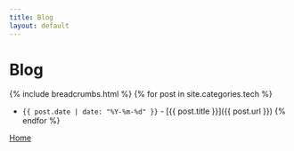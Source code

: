 ```yaml
---
title: Blog
layout: default
---
```


# Blog
{% include breadcrumbs.html %}
{% for post in site.categories.tech %}
- `{{ post.date | date: "%Y-%m-%d" }}` - [{{ post.title }}]({{ post.url }}) {% endfor %}

[Home](/index.html)